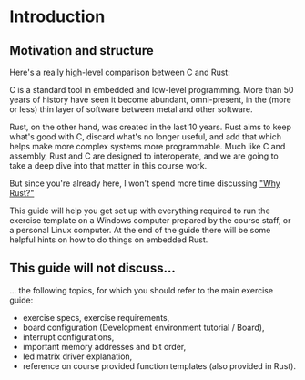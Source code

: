 # Introduction

## Motivation and structure

Here's a really high-level comparison between C and Rust:

C is a standard tool in embedded and low-level programming. More than 50 years of history have seen it become abundant, omni-present, in the (more or less) thin layer of software between metal and other software.

Rust, on the other hand, was created in the last 10 years. Rust aims to keep what's good with C, discard what's no longer useful, and add that which helps make more complex systems more programmable. Much like C and assembly, Rust and C are designed to interoperate, and we are going to take a deep dive into that matter in this course work.

But since you're already here, I won't spend more time discussing ["Why Rust?"](https://doc.rust-lang.org/book/foreword.html)

This guide will help you get set up with everything required to run the exercise template on a Windows computer prepared by the course staff, or a personal Linux computer. At the end of the guide there will be some helpful hints on how to do things on embedded Rust.

## This guide will not discuss...
... the following topics, for which you should refer to the main exercise guide:
* exercise specs, exercise requirements,
* board configuration (Development environment tutorial / Board),
* interrupt configurations,
* important memory addresses and bit order,
* led matrix driver explanation,
* reference on course provided function templates (also provided in Rust).
